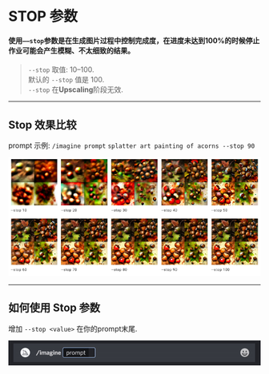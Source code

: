 # STOP 参数

#### 使用`——stop`参数是在生成图片过程中控制完成度，在进度未达到100%的时候停止作业可能会产生模糊、不太细致的结果。

> `--stop` 取值: 10–100.  
> 默认的 `--stop` 值是 100.  
> `--stop` 在**Upscaling**阶段无效.

---

## Stop 效果比较

prompt 示例: `/imagine prompt` `splatter art painting of acorns --stop 90`

![stop.png](../images/base/stop/stop.png)

---

## 如何使用 Stop 参数

增加 `--stop <value>` 在你的prompt末尾.

![MJ_Parameter_Stop.gif](../images/base/stop/MJ_Parameter_Stop.gif)

